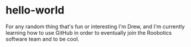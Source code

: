 # hello-world
For any random thing that's fun or interesting
I'm Drew, and I'm currently learning how to use GitHub in order to eventually join the Roobotics software team and to be cool.
